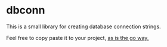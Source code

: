 # dbconn

This is a small library for creating database connection strings.

Feel free to copy paste it to your project, [as is the go way.](https://www.youtube.com/watch?v=PAAkCSZUG1c&feature=youtu.be&t=569)
